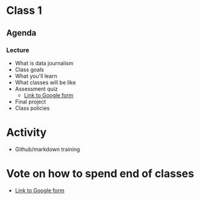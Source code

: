 # Class 1

## Agenda

### Lecture

* What is data journalism
* Class goals
* What you'll learn
* What classes will be like
* Assessment quiz
    * [Link to Google form](https://docs.google.com/forms/d/e/1FAIpQLScafbmqtws_zKvVR2M_ahyNRX8ipLrS04QIPsNDJpugXwaGog/viewform?usp=sf_link)
* Final project
* Class policies

# Activity
* Github/markdown training

# Vote on how to spend end of classes
* [Link to Google form](https://bit.ly/2M0qnCu)
